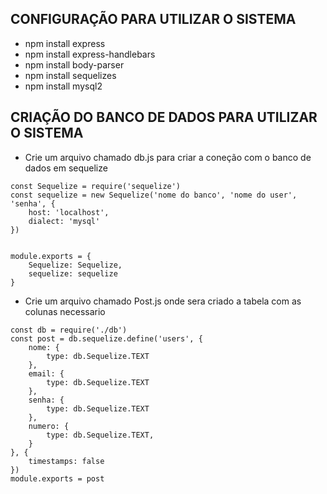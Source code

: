 CONFIGURAÇÃO PARA UTILIZAR O SISTEMA
-
- npm install express
- npm install express-handlebars
- npm install body-parser
- npm install sequelizes
- npm install mysql2



CRIAÇÃO DO BANCO DE DADOS PARA UTILIZAR O SISTEMA
-
- Crie um arquivo chamado db.js para criar a coneção com o banco de dados em sequelize
```
const Sequelize = require('sequelize')
const sequelize = new Sequelize('nome do banco', 'nome do user', 'senha', {
    host: 'localhost',
    dialect: 'mysql'
})


module.exports = {
    Sequelize: Sequelize,
    sequelize: sequelize
}
```
- Crie um arquivo chamado Post.js onde sera criado a tabela com as colunas necessario
```
const db = require('./db')
const post = db.sequelize.define('users', {
    nome: {
        type: db.Sequelize.TEXT
    },
    email: {
        type: db.Sequelize.TEXT
    },
    senha: {
        type: db.Sequelize.TEXT
    },
    numero: {
        type: db.Sequelize.TEXT,
    }
}, {
    timestamps: false
})
module.exports = post
```
